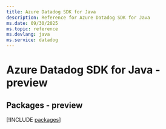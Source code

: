 ```yaml
---
title: Azure Datadog SDK for Java
description: Reference for Azure Datadog SDK for Java
ms.date: 09/30/2025
ms.topic: reference
ms.devlang: java
ms.service: datadog
---
```

# Azure Datadog SDK for Java - preview
## Packages - preview
[!INCLUDE [packages](datadog-index.md)]